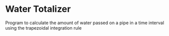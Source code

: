 # Water Totalizer
Program to calculate the amount of water passed on a pipe in a time interval using the trapezoidal integration rule 
